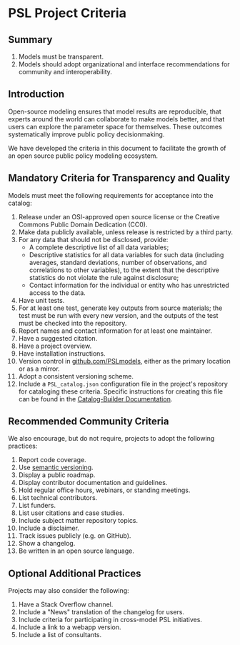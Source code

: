 
# PSL Project Criteria

## Summary

1. Models must be transparent.
1. Models should adopt organizational and interface recommendations for community and interoperability.

## Introduction

Open-source modeling ensures that model results are reproducible, that experts around the world can collaborate to make models better, and that users can explore the parameter space for themselves. These outcomes systematically improve public policy decisionmaking.

We have developed the criteria in this document to facilitate the growth of an open source public policy modeling ecosystem.

## Mandatory Criteria for Transparency and Quality

Models must meet the following requirements for acceptance into the catalog:

1. Release under an OSI-approved open source license or the Creative Commons Public Domain Dedication (CC0).
1. Make data publicly available, unless release is restricted by a third party.
1. For any data that should not be disclosed, provide:
	- A complete descriptive list of all data variables;
	- Descriptive statistics for all data variables for such data (including averages, standard deviations, number of observations, and correlations to other variables), to the extent that the descriptive statistics do not violate the rule against disclosure;
	- Contact information for the individual or entity who has unrestricted access to the data.
1. Have unit tests.
1. For at least one test, generate key outputs from source materials; the test must be run with every new version, and the outputs of the test must be checked into the repository.
1. Report names and contact information for at least one maintainer.
1. Have a suggested citation.
1. Have a project overview.
1. Have installation instructions.
1. Version control in [github.com/PSLmodels](http://github.com/pslmodels), either as the primary location or as a mirror.
1. Adopt a consistent versioning scheme.
1. Include a `PSL_catalog.json` configuration file in the project's repository for cataloging these criteria. Specific instructions for creating this file can be found in the [Catalog-Builder Documentation](https://github.com/PSLmodels/PSL-Infrastructure/tree/master/Tools/Catalog-Builder#how-to-add-projects-to-the-catalog).


## Recommended Community Criteria

We also encourage, but do not require, projects to adopt the following practices:

1. Report code coverage.
1. Use [semantic versioning](https://semver.org/).
1. Display a public roadmap.
1. Display contributor documentation and guidelines.
1. Hold regular office hours, webinars, or standing meetings.
1. List technical contributors.
1. List funders.
1. List user citations and case studies.
1. Include subject matter repository topics.
1. Include a disclaimer.
1. Track issues publicly (e.g. on GitHub).
1. Show a changelog.
1. Be written in an open source language.

## Optional Additional Practices

Projects may also consider the following:

1. Have a Stack Overflow channel.
1. Include a "News" translation of the changelog for users.
1. Include criteria for participating in cross-model PSL initiatives.
1. Include a link to a webapp version.
1. Include a list of consultants.
